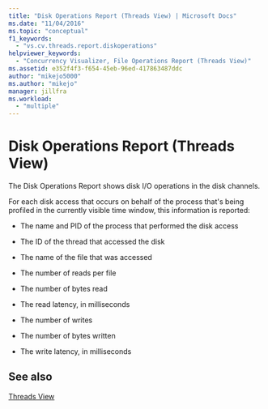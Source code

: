 ```yaml
---
title: "Disk Operations Report (Threads View) | Microsoft Docs"
ms.date: "11/04/2016"
ms.topic: "conceptual"
f1_keywords:
  - "vs.cv.threads.report.diskoperations"
helpviewer_keywords:
  - "Concurrency Visualizer, File Operations Report (Threads View)"
ms.assetid: e352f4f3-f654-45eb-96ed-417863487ddc
author: "mikejo5000"
ms.author: "mikejo"
manager: jillfra
ms.workload:
  - "multiple"
---
```

# Disk Operations Report (Threads View)
The Disk Operations Report shows disk I/O operations in the disk channels.

 For each disk access that occurs on behalf of the process that's being profiled in the currently visible time window, this information is reported:

-   The name and PID of the process that performed the disk access

-   The ID of the thread that accessed the disk

-   The name of the file that was accessed

-   The number of reads per file

-   The number of bytes read

-   The read latency, in milliseconds

-   The number of writes

-   The number of bytes written

-   The write latency, in milliseconds

## See also
 [Threads View](../profiling/threads-view-parallel-performance.md)